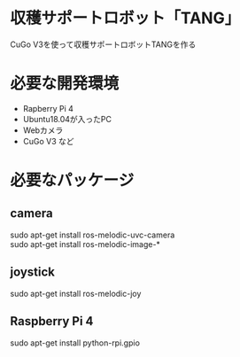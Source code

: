 # 収穫サポートロボット「TANG」
CuGo V3を使って収穫サポートロボットTANGを作る

# 必要な開発環境
- Rapberry Pi 4
- Ubuntu18.04が入ったPC
- Webカメラ
- CuGo V3 など

# 必要なパッケージ
## camera
sudo apt-get install ros-melodic-uvc-camera  
sudo apt-get install ros-melodic-image-*  
## joystick
sudo apt-get install ros-melodic-joy
## Raspberry Pi 4
sudo apt-get install python-rpi.gpio